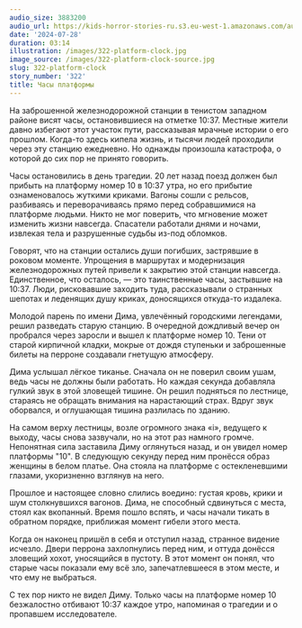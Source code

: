 ```yaml
---
audio_size: 3883200
audio_url: https://kids-horror-stories-ru.s3.eu-west-1.amazonaws.com/audio/322-platform-clock.mp3
date: '2024-07-28'
duration: 03:14
illustration: /images/322-platform-clock.jpg
image_source: /images/322-platform-clock-source.jpg
slug: 322-platform-clock
story_number: '322'
title: Часы платформы
---
```


На заброшенной железнодорожной станции в тенистом западном районе висят часы, остановившиеся на отметке 10:37. Местные жители давно избегают этот участок пути, рассказывая мрачные истории о его прошлом. Когда-то здесь кипела жизнь, и тысячи людей проходили через эту станцию ежедневно. Но однажды произошла катастрофа, о которой до сих пор не принято говорить.

Часы остановились в день трагедии. 20 лет назад поезд должен был прибыть на платформу номер 10 в 10:37 утра, но его прибытие ознаменовалось жуткими криками. Вагоны сошли с рельсов, разбиваясь и переворачиваясь прямо перед собравшимися на платформе людьми. Никто не мог поверить, что мгновение может изменить жизни навсегда. Спасатели работали днями и ночами, извлекая тела и разрушенные судьбы из-под обломков.

Говорят, что на станции остались души погибших, застрявшие в роковом моменте. Упрощения в маршрутах и модернизация железнодорожных путей привели к закрытию этой станции навсегда. Единственное, что осталось, — это таинственные часы, застывшие на 10:37. Люди, рисковавшие заходить туда, рассказывали о странных шепотах и леденящих душу криках, доносящихся откуда-то издалека.

Молодой парень по имени Дима, увлечённый городскими легендами, решил разведать старую станцию. В очередной дождливый вечер он пробрался через заросли и вышел к платформе номер 10. Тени от старой кирпичной кладки, мокрые от дождя ступеньки и заброшенные билеты на перроне создавали гнетущую атмосферу.

Дима услышал лёгкое тиканье. Сначала он не поверил своим ушам, ведь часы не должны были работать. Но каждая секунда добавляла гулкий звук в этой зловещей тишине. Он решил подняться по лестнице, стараясь не обращать внимания на нарастающий страх. Вдруг звук оборвался, и оглушающая тишина разлилась по зданию.

На самом верху лестницы, возле огромного знака «i», ведущего к выходу, часы снова зазвучали, но на этот раз намного громче. Непонятная сила заставила Диму оглянуться назад, и он увидел номер платформы "10". В следующую секунду перед ним пронёсся образ женщины в белом платье. Она стояла на платформе с остекленевшими глазами, укоризненно взглянув на него.

Прошлое и настоящее словно слились воедино: густая кровь, крики и шум столкнувшихся вагонов. Дима, не способный сдвинуться с места, стоял как вкопанный. Время пошло вспять, и часы начали тикать в обратном порядке, приближая момент гибели этого места.

Когда он наконец пришёл в себя и отступил назад, странное видение исчезло. Двери перрона захлопнулись перед ним, и оттуда донёсся зловещий хохот, уносящийся в пустоту. В этот момент он понял, что старые часы показали ему всё зло, запечатлевшееся в этом месте, и что ему не выбраться.

С тех пор никто не видел Диму. Только часы на платформе номер 10 безжалостно отбивают 10:37 каждое утро, напоминая о трагедии и о пропавшем исследователе.